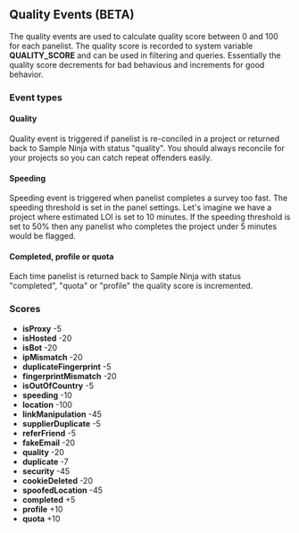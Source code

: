 ## Quality Events (BETA)

The quality events are used to calculate quality score between 0 and 100 for each panelist. The quality score is recorded to system variable **QUALITY_SCORE** and can be used in filtering and queries. Essentially the quality score decrements for bad behavious and increments for good behavior.

### Event types

#### Quality
Quality event is triggered if panelist is re-conciled in a project or returned back to Sample Ninja with status "quality". You should always reconcile for your projects so you can catch repeat offenders easily.

#### Speeding
Speeding event is triggered when panelist completes a survey too fast. The speeding threshold is set in the panel settings. Let's imagine we have a project where estimated LOI is set to 10 minutes. If the speeding threshold is set to 50% then any panelist who completes the project under 5 minutes would be flagged.

#### Completed, profile or quota
Each time panelist is returned back to Sample Ninja with status "completed", "quota" or "profile" the quality score is incremented.

### Scores

- **isProxy** -5
- **isHosted** -20
- **isBot** -20
- **ipMismatch** -20
- **duplicateFingerprint** -5
- **fingerprintMismatch** -20
- **isOutOfCountry** -5
- **speeding** -10
- **location** -100
- **linkManipulation** -45
- **supplierDuplicate** -5
- **referFriend** -5
- **fakeEmail** -20
- **quality** -20
- **duplicate** -7
- **security** -45
- **cookieDeleted** -20
- **spoofedLocation** -45
- **completed** +5
- **profile** +10
- **quota** +10
```
